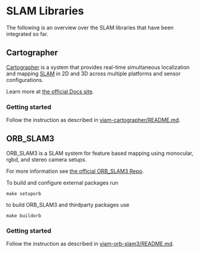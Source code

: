 # SLAM Libraries

The following is an overview over the SLAM libraries that have been integrated so far.

## Cartographer
[Cartographer](https://github.com/cartographer-project/cartographer) is a system that provides real-time simultaneous localization
and mapping [SLAM](https://en.wikipedia.org/wiki/Simultaneous_localization_and_mapping) in 2D and 3D across multiple platforms and sensor
configurations.

Learn more at [the official Docs site](https://google-cartographer.readthedocs.io).

### Getting started
Follow the instruction as described in [viam-cartographer/README.md](./viam-cartographer/README.md).

## ORB_SLAM3
ORB_SLAM3 is a SLAM system for feature based mapping using monocular, rgbd, and stereo camera setups.

For more information see [the official ORB_SLAM3 Repo](https://github.com/UZ-SLAMLab/ORB_SLAM3).

To build and configure external packages run
```
make setuporb
```

to build ORB_SLAM3 and thirdparty packages use
```
make buildorb
```

### Getting started
Follow the instruction as described in [viam-orb-slam3/README.md](./viam-orb-slam3/README.md).

